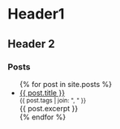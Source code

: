 # Header1
## Header 2
### Posts
<ul>
  {% for post in site.posts %}
    <li>
      <a href="{{ post.url }}">{{ post.title }}</a>
      <small style="display: block">
        {{ post.tags | join: ", " }}
      </small>
      <div style="margin-right: 25px; text-align: justify">{{ post.excerpt }}</div>
    </li>
  {% endfor %}
</ul>
